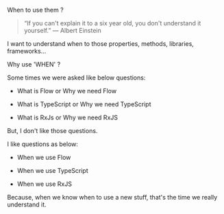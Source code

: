 When to use them ?

> “If you can't explain it to a six year old, you don't understand it yourself.”
― Albert Einstein

I want to understand when to those properties, methods, libraries, frameworks...

Why use 'WHEN' ?

Some times we were asked like below questions:

* What is Flow or Why we need Flow

* What is TypeScript or Why we need TypeScript

* What is RxJs or Why we need RxJS

But, I don't like those questions.

I like questions as below:

* When we use Flow

* When we use TypeScript

* When we use RxJS

Because, when we know when to use a new stuff, that's the time we really understand it.
